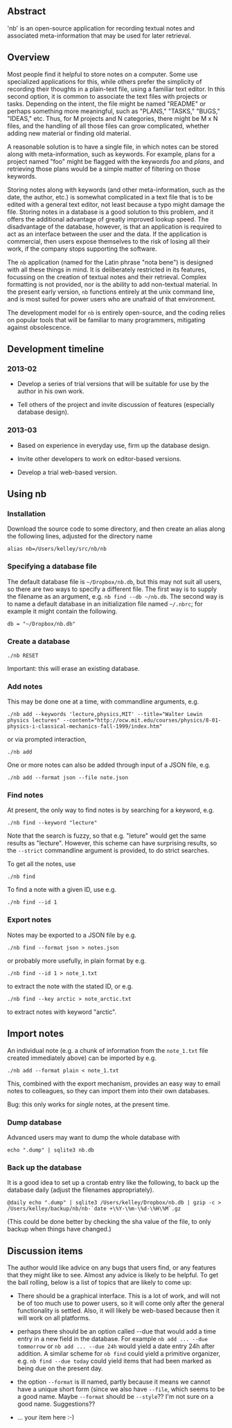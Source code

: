 ## Abstract

'nb' is an open-source application for recording textual notes and associated
meta-information that may be used for later retrieval.

## Overview

Most people find it helpful to store notes on a computer.  Some use specialized
applications for this, while others prefer the simplicity of recording their
thoughts in a plain-text file, using a familiar text editor.  In this second
option, it is common to associate the text files with projects or tasks.
Depending on the intent, the file might be named "README" or perhaps something
more meaningful, such as "PLANS," "TASKS," "BUGS," "IDEAS," etc.  Thus, for M
projects and N categories, there might be M x N files, and the handling of all
those files can grow complicated, whether adding new material or finding old
material.

A reasonable solution is to have a single file, in which notes can be stored
along with meta-information, such as keywords.  For example, plans for a
project named "foo" might be flagged with the keywords *foo* and *plans*, and
retrieving those plans would be a simple matter of filtering on those keywords.

Storing notes along with keywords (and other meta-information, such as the
date, the author, etc.) is somewhat complicated in a text file that is to be
edited with a general text editor, not least because a typo might damage the
file.  Storing notes in a database is a good solution to this problem, and it
offers the additional advantage of greatly improved lookup speed.  The
disadvantage of the database, however, is that an application is required to
act as an interface between the user and the data.  If the application is
commercial, then users expose themselves to the risk of losing all their work,
if the company stops supporting the software.

The ``nb`` application (named for the Latin phrase "nota bene") is designed
with all these things in mind.  It is deliberately restricted in its features,
focussing on the creation of textual notes and their retrieval.  Complex
formatting is not provided, nor is the ability to add non-textual material.  In
the present early version, ``nb`` functions entirely at the unix command line,
and is most suited for power users who are unafraid of that environment.

The development model for ``nb`` is entirely open-source, and the coding relies
on popular tools that will be familiar to many programmers, mitigating against
obsolescence. 

## Development timeline

### 2013-02

* Develop a series of trial versions that will be suitable for use by the
  author in his own work.

* Tell others of the project and invite discussion of features (especially
  database design).

### 2013-03

* Based on experience in everyday use, firm up the database design.

* Invite other developers to work on editor-based versions.

* Develop a trial web-based version.


## Using nb

### Installation

Download the source code to some directory, and then create an alias along the
following lines, adjusted for the directory name

    alias nb=/Users/kelley/src/nb/nb

### Specifying a database file

The default database file is ``~/Dropbox/nb.db``, but this may not suit all
users, so there are two ways to specify a different file.  The first way is to
supply the filename as an argument, e.g. ``nb find --db ~/nb.db``.  The second
way is to name a default database in an initialization file named ``~/.nbrc``;
for example it might contain the following.

    db = "~/Dropbox/nb.db"

### Create a database

    ./nb RESET

Important: this will erase an existing database.


### Add notes

This may be done one at a time, with commandline arguments, e.g.

    ./nb add --keywords 'lecture,physics,MIT' --title="Walter Lewin physics lectures" --content="http://ocw.mit.edu/courses/physics/8-01-physics-i-classical-mechanics-fall-1999/index.htm"

or via prompted interaction,

    ./nb add

One or more notes can also be added through input of a JSON file, e.g.

    ./nb add --format json --file note.json

### Find notes

At present, the only way to find notes is by searching for a keyword, e.g.

    ./nb find --keyword "lecture"

Note that the search is fuzzy, so that e.g. "leture" would get the same results
as "lecture".  However, this scheme can have surprising results, so the
``--strict`` commandline argument is provided, to do strict searches.

To get all the notes, use

    ./nb find

To find a note with a given ID, use e.g.

    ./nb find --id 1


### Export notes

Notes may be exported to a JSON file by e.g.

    ./nb find --format json > notes.json

or probably more usefully, in plain format by e.g.

    ./nb find --id 1 > note_1.txt

to extract the note with the stated ID, or e.g.

    ./nb find --key arctic > note_arctic.txt

to extract notes with keyword "arctic".

## Import notes

An individual note (e.g. a chunk of information from the ``note_1.txt`` file
created immediately above) can be imported by e.g.

    ./nb add --format plain < note_1.txt

This, combined with the export mechanism, provides an easy way to email notes
to colleagues, so they can import them into their own databases.

Bug: this only works for *single* notes, at the present time.

### Dump database

Advanced users may want to dump the whole database with

    echo ".dump" | sqlite3 nb.db

### Back up the database

It is a good idea to set up a crontab entry like the following, to back up the
database daily (adjust the filenames appropriately).

    @daily echo ".dump" | sqlite3 /Users/kelley/Dropbox/nb.db | gzip -c > /Users/kelley/backup/nb/nb-`date +\%Y-\%m-\%d-\%H\%M`.gz

(This could be done better by checking the sha value of the file, to only
backup when things have changed.)

## Discussion items

The author would like advice on any bugs that users find, or any features that
they might like to see.  Almost any advice is likely to be helpful.  To get the
ball rolling, below is a list of topics that are likely to come up:

* There should be a graphical interface.  This is a lot of work, and will not
  be of too much use to power users, so it will come only after the general
functionality is settled.  Also, it will likely be web-based because then it
will work on all platforms.

* perhaps there should be an option called --due that would add a time entry in
  a new field in the database.  For example ``nb add ... --due tommorrow`` or
``nb add ... --due 24h`` would yield a date entry 24h after addition.  A
similar scheme for ``nb find`` could yield a primitive organizer, e.g. ``nb
find --due today`` could yield items that had been marked as being due on the
present day.

* the option ``--format`` is ill named, partly because it means we cannot have
  a unique short form (since we also have ``--file``, which seems to be a good
name.  Maybe ``--format`` should be ``--style``??   I'm not sure on a good
name.  Suggestions??

* ... your item here :-)
